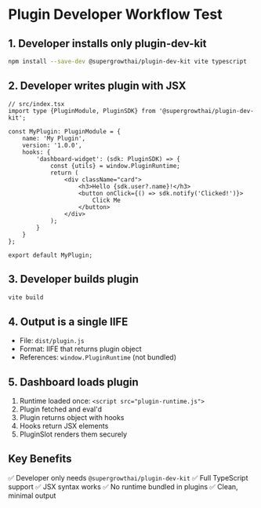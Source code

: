 # Plugin Developer Workflow Test

## 1. Developer installs only plugin-dev-kit

```bash
npm install --save-dev @supergrowthai/plugin-dev-kit vite typescript
```

## 2. Developer writes plugin with JSX

```tsx
// src/index.tsx
import type {PluginModule, PluginSDK} from '@supergrowthai/plugin-dev-kit';

const MyPlugin: PluginModule = {
    name: 'My Plugin',
    version: '1.0.0',
    hooks: {
        'dashboard-widget': (sdk: PluginSDK) => {
            const {utils} = window.PluginRuntime;
            return (
                <div className="card">
                    <h3>Hello {sdk.user?.name}!</h3>
                    <button onClick={() => sdk.notify('Clicked!')}>
                        Click Me
                    </button>
                </div>
            );
        }
    }
};

export default MyPlugin;
```

## 3. Developer builds plugin

```bash
vite build
```

## 4. Output is a single IIFE

- File: `dist/plugin.js`
- Format: IIFE that returns plugin object
- References: `window.PluginRuntime` (not bundled)

## 5. Dashboard loads plugin

1. Runtime loaded once: `<script src="plugin-runtime.js">`
2. Plugin fetched and eval'd
3. Plugin returns object with hooks
4. Hooks return JSX elements
5. PluginSlot renders them securely

## Key Benefits

✅ Developer only needs `@supergrowthai/plugin-dev-kit`
✅ Full TypeScript support
✅ JSX syntax works
✅ No runtime bundled in plugins
✅ Clean, minimal output